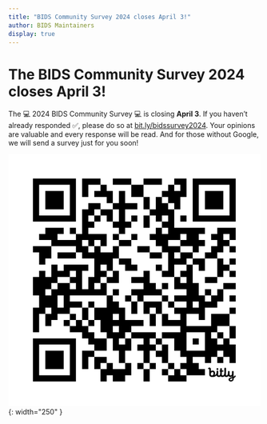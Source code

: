 ```yaml
---
title: "BIDS Community Survey 2024 closes April 3!"
author: BIDS Maintainers
display: true
---
```


# The BIDS Community Survey 2024 closes April 3!

The 💻 2024 BIDS Community Survey 💻 is closing **April 3**. If you haven’t already responded ✅, please do so at [bit.ly/bidssurvey2024](https://bit.ly/bidssurvey2024). Your opinions are valuable and every response will be read. And for those without Google, we will send a survey just for you soon!

![A QR code for the BIDS community survey](../assets/img/bit.ly_bidssurvey2024.jpeg){: width="250" }

